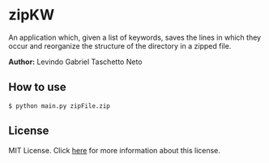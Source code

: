 # zipKW

An application which, given a list of keywords, saves the lines in which they occur and reorganize the structure of the directory in a zipped file.

__Author:__ Levindo Gabriel Taschetto Neto

## How to use

```terminal
$ python main.py zipFile.zip
```

## License

MIT License. Click [here](LICENSE.md) for more information about this license.